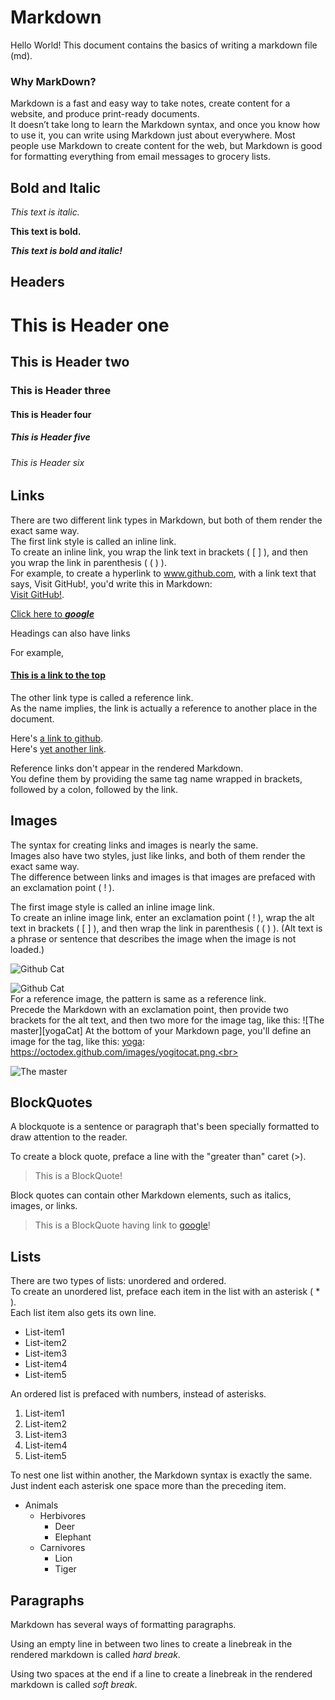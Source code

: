 # Markdown

Hello World!
This document contains the basics of writing a markdown file (md).

### Why MarkDown?  
Markdown is a fast and easy way to take notes, create content for a website, and produce print-ready documents.  
It doesn’t take long to learn the Markdown syntax, and once you know how to use it, you can write using Markdown just about everywhere. Most people use Markdown to create content for the web, but Markdown is good for formatting everything from email messages to grocery lists.

## Bold and Italic

_This text is italic._
<!-- Note that empty lines doesn't matter (do not affect the preview) in markdown. -->


**This text is bold.**

**_This text is bold and italic!_**

## Headers

# This is Header one
## This is Header two
### This is Header three
#### This is Header four
##### This is Header five
###### This is Header six
<!-- In general, headers one and six should be used sparingly. -->

## Links

There are two different link types in Markdown, but both of them render the exact same way. <br>
The first link style is called an inline link. <br>
To create an inline link, you wrap the link text in brackets ( [ ] ), and then you wrap the link in parenthesis ( ( ) ). <br>
For example, to create a hyperlink to www.github.com, with a link text that says, Visit GitHub!, you'd write this in Markdown: <br>
[Visit GitHub!](www.github.com).

[Click here to _**google**_](www.google.com)

Headings can also have links

For example,

#### [This is a link to the top](#Markdown)

The other link type is called a reference link. <br>
As the name implies, the link is actually a reference to another place in the document. <br>

Here's [a link to github][github].<br>
Here's [yet another link][google].

[github]: https://www.github.com
[google]: https://www.google.com

Reference links don't appear in the rendered Markdown. <br>
You define them by providing the same tag name wrapped in brackets, followed by a colon, followed by the link.

## Images

The syntax for creating links and images is nearly the same.<br>
Images also have two styles, just like links, and both of them render the exact same way. <br>
The difference between links and images is that images are prefaced with an exclamation point ( ! ).

The first image style is called an inline image link.<br>
To create an inline image link, enter an exclamation point ( ! ), wrap the alt text in brackets ( [ ] ), and then wrap the link in parenthesis ( ( ) ). (Alt text is a phrase or sentence that describes the image when the image is not loaded.)

![Github Cat](https://octodex.github.com/images/Fintechtocat.png)

<!-- The below image url is invalid, so the alt(alternative) text is displayed -->
![Github Cat](https://octodex.github.com/images/Fintechtocat123.png)
<br>
For a reference image, the pattern is same as a reference link.<br>
Precede the Markdown with an exclamation point, then provide two brackets for the alt text, and then two more for the image tag, like this: ![The master][yogaCat] At the bottom of your Markdown page, you'll define an image for the tag, like this: [yoga]: https://octodex.github.com/images/yogitocat.png.<br>

![The master][yoga]

[yoga]: https://octodex.github.com/images/yogitocat.png

## BlockQuotes

A blockquote is a sentence or paragraph that's been specially formatted to draw attention to the reader. 

To create a block quote, preface a line with the "greater than" caret (>).

>This is a BlockQuote!

Block quotes can contain other Markdown elements, such as italics, images, or links.

>This is a BlockQuote having link to [google](https://www.google.com)!

## Lists

There are two types of lists: unordered and ordered. <br>
To create an unordered list, preface each item in the list with an asterisk ( * ). <br>
Each list item also gets its own line.

* List-item1
* List-item2
* List-item3
* List-item4
* List-item5

An ordered list is prefaced with numbers, instead of asterisks.

1. List-item1
2. List-item2
3. List-item3
4. List-item4
5. List-item5

To nest one list within another, the Markdown syntax is exactly the same. Just indent each asterisk one space more than the preceding item.

* Animals
    * Herbivores
        * Deer
        * Elephant
    * Carnivores
        * Lion
        * Tiger

## Paragraphs

Markdown has several ways of formatting paragraphs.

Using an empty line in between two lines to create a linebreak in the rendered markdown is called _hard break_.

Using two spaces at the end if a line to create a linebreak in the rendered markdown is called _soft break_.